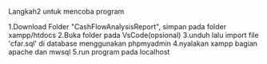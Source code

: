 Langkah2 untuk mencoba program

1.Download Folder "CashFlowAnalysisReport", simpan pada folder xampp/htdocs
2.Buka folder pada VsCode(opsional)
3.unduh lalu import file 'cfar.sql' di database menggunakan phpmyadmin
4.nyalakan xampp bagian apache dan mwsql
5.run program pada localhost